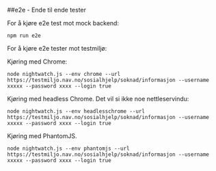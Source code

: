##e2e - Ende til ende tester

For å kjøre e2e test mot mock backend:
```
npm run e2e
```

For å kjøre e2e tester mot testmiljø:

Kjøring med Chrome:

```
node nightwatch.js --env chrome --url https://testmiljo.nav.no/sosialhjelp/soknad/informasjon --username xxxxx --password xxxx --login true
```

Kjøring med headless Chrome. Det vil si ikke noe nettleservindu:
 
```
node nightwatch.js --env headlesschrome --url https://testmiljo.nav.no/sosialhjelp/soknad/informasjon --username xxxxx --password xxxx --login true
```

Kjøring med PhantomJS.

```
node nightwatch.js --env phantomjs --url https://testmiljo.nav.no/sosialhjelp/soknad/informasjon --username xxxxx --password xxxx --login true
```

 